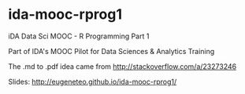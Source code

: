 # ida-mooc-rprog1
iDA Data Sci MOOC - R Programming Part 1

Part of IDA's MOOC Pilot for Data Sciences & Analytics Training

The .md to .pdf idea came from <http://stackoverflow.com/a/23273246>

Slides: <http://eugeneteo.github.io/ida-mooc-rprog1/>
